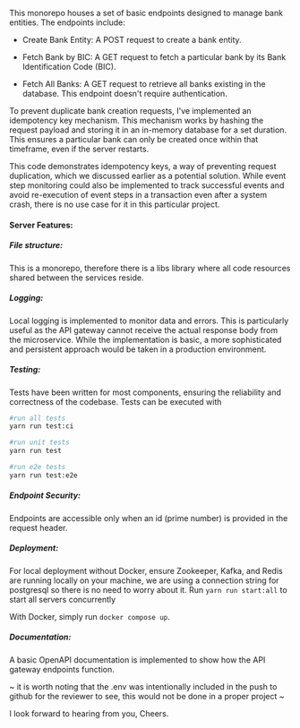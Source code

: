 
  <!--[![Backers on Open Collective](https://opencollective.com/nest/backers/badge.svg)](https://opencollective.com/nest#backer)
  [![Sponsors on Open Collective](https://opencollective.com/nest/sponsors/badge.svg)](https://opencollective.com/nest#sponsor)-->


This monorepo houses a set of basic endpoints designed to manage bank entities. The endpoints include:

- Create Bank Entity: A POST request to create a bank entity.

- Fetch Bank by BIC: A GET request to fetch a particular bank by its Bank Identification Code (BIC).

- Fetch All Banks: A GET request to retrieve all banks existing in the database. This endpoint doesn't require authentication.

To prevent duplicate bank creation requests, I've implemented an idempotency key mechanism. This mechanism works by hashing the request payload and storing it in an in-memory database for a set duration. This ensures a particular bank can only be created once within that timeframe, even if the server restarts.

This code demonstrates idempotency keys, a way of preventing request duplication, which we discussed earlier as a potential solution. While event step monitoring could also be implemented to track successful events and avoid re-execution of event steps in a transaction even after a system crash, there is no use case for it in this particular project.

#### Server Features:

##### File structure:
This is a monorepo, therefore there is a libs library where all code resources shared between the services reside.

##### Logging: 
Local logging is implemented to monitor data and errors. This is particularly useful as the API gateway cannot receive the actual response body from the microservice.
While the implementation is basic, a more sophisticated and persistent approach would be taken in a production environment.

##### Testing: 
Tests have been written for most components, ensuring the reliability and correctness of the codebase. Tests can be executed with 

```bash
#run all tests
yarn run test:ci

#run unit tests
yarn run test

#run e2e tests
yarn run test:e2e
```

##### Endpoint Security:
 Endpoints are accessible only when an id (prime number) is provided in the request header.

##### Deployment:
For local deployment without Docker, ensure Zookeeper, Kafka, and Redis are running locally on your machine, we are using a connection string for postgresql so there is no need to worry about it. 
Run ```yarn run start:all``` to start all servers concurrently

With Docker, simply run ```docker compose up```. 

##### Documentation:
A basic OpenAPI documentation is implemented to show how the API gateway endpoints function.


~
it is worth noting that the .env was intentionally included in the push to github for the reviewer to see, this would not be done in a proper project
~ 


I look forward to hearing from you,
Cheers.